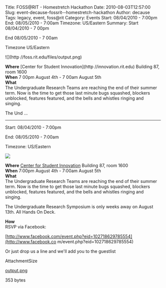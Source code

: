 Title: FOSS@RIT - Homestretch Hackathon
Date: 2010-08-03T12:57:00
Slug: event-decause-fossrit--homestretch-hackathon
Author: decause
Tags: legacy, event, foss@rit
Category: Events
Start: 08/04/2010 - 7:00pm
End: 08/05/2010 - 7:00am
Timezone: US/Eastern
Summary: 
	Start  08/04/2010 - 7 00pm

End  08/05/2010 - 7 00am

Timezone  US/Eastern

![](http //foss.rit.edu/files/output.png)

**Where** [Center for Student Innovation](http //innovation.rit.edu) Building 87, room 1600  
**When** 7 00pm August 4th - 7 00am August 5th  
**What**  
The Undergraduate Research Teams are reaching the end of their summer term.
Now is the time to get those last minute bugs squashed, blockers unblocked,
features featured, and the bells and whistles ringing and singing.

The Und ... 

---
Start: 08/04/2010 - 7:00pm

End: 08/05/2010 - 7:00am

Timezone: US/Eastern

![](http://foss.rit.edu/files/output.png)

**Where** [Center for Student Innovation](http://innovation.rit.edu) Building 87, room 1600  
**When** 7:00pm August 4th - 7:00am August 5th  
**What**  
The Undergraduate Research Teams are reaching the end of their summer term.
Now is the time to get those last minute bugs squashed, blockers unblocked,
features featured, and the bells and whistles ringing and singing.

The Undergraduate Research Symposium is only weeks away on August 13th. All
Hands On Deck.

**How**  
RSVP via Facebook:

[http://www.facebook.com/event.php?eid=102718629785554](http://www.facebook.co
m/event.php?eid=102718629785554)

Or just drop us a line and we'll add you to the guestlist

AttachmentSize

[output.png](http://foss.rit.edu/files/output.png)

353 bytes

